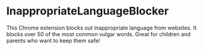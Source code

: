 # InappropriateLanguageBlocker
This Chrome extension blocks out inappropriate language from websites. It blocks over 50 of the most common vulgar words. Great for children and parents who want to keep them safe!
